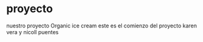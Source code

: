 # proyecto
nuestro proyecto Organic ice cream 
este es el comienzo del proyecto 
karen vera y nicoll puentes
